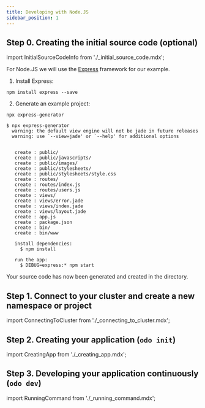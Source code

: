 ```yaml
---
title: Developing with Node.JS
sidebar_position: 1
---
```


## Step 0. Creating the initial source code (optional)

import InitialSourceCodeInfo from './_initial_source_code.mdx';

<InitialSourceCodeInfo/>


For Node.JS we will use the [Express](https://expressjs.com/) framework for our example.

1. Install Express:
```console
npm install express --save
```

2. Generate an example project:
```console
npx express-generator
```
```console
$ npx express-generator
  warning: the default view engine will not be jade in future releases
  warning: use `--view=jade' or `--help' for additional options


   create : public/
   create : public/javascripts/
   create : public/images/
   create : public/stylesheets/
   create : public/stylesheets/style.css
   create : routes/
   create : routes/index.js
   create : routes/users.js
   create : views/
   create : views/error.jade
   create : views/index.jade
   create : views/layout.jade
   create : app.js
   create : package.json
   create : bin/
   create : bin/www

   install dependencies:
     $ npm install

   run the app:
     $ DEBUG=express:* npm start
```

Your source code has now been generated and created in the directory.

## Step 1. Connect to your cluster and create a new namespace or project

import ConnectingToCluster from './_connecting_to_cluster.mdx';

<ConnectingToCluster/>

## Step 2. Creating your application (`odo init`)

import CreatingApp from './_creating_app.mdx';

<CreatingApp name="nodejs" port="3000" language="javascript" framework="Node.JS"/>

## Step 3. Developing your application continuously (`odo dev`)

import RunningCommand from './_running_command.mdx';

<RunningCommand name="nodejs" port="3000" language="javascript" framework="Node.JS"/>